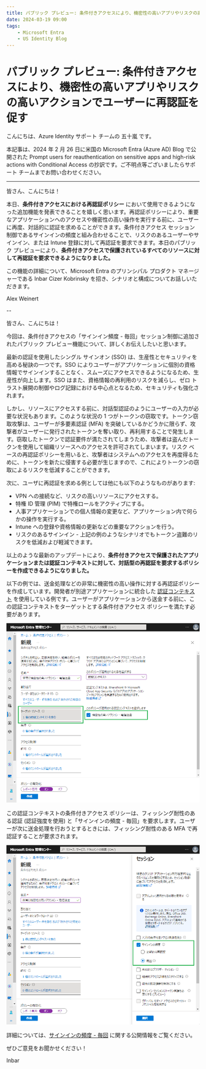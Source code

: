 ```yaml
---
title: パブリック プレビュー: 条件付きアクセスにより、機密性の高いアプリやリスクの高いアクションでユーザーに再認証を促す
date: 2024-03-19 09:00
tags:
    - Microsoft Entra
    - US Identity Blog
---
```


# パブリック プレビュー: 条件付きアクセスにより、機密性の高いアプリやリスクの高いアクションでユーザーに再認証を促す

こんにちは、Azure Identity サポート チームの 五十嵐 です。

本記事は、2024 年 2 月 26 日に米国の Microsoft Entra (Azure AD) Blog で公開された Prompt users for reauthentication on sensitive apps and high-risk actions with Conditional Access の抄訳です。ご不明点等ございましたらサポート チームまでお問い合わせください。


---

皆さん、こんにちは！

本日、**条件付きアクセスにおける再認証ポリシー** において使用できるようになった追加機能を発表できることを嬉しく思います。再認証ポリシーにより、重要なアプリケーションへのアクセスや機密性の高い操作を実行する前に、ユーザーに再度、対話的に認証を求めることができます。条件付きアクセス セッション制御であるサインインの頻度と組み合わせることで、リスクのあるユーザーやサインイン、または Intune 登録に対して再認証を要求できます。本日のパブリック プレビューにより、**条件付きアクセスで保護されているすべてのリソースに対して再認証を要求できるようになりました。**

この機能の詳細について、Microsoft Entra のプリンシパル プロダクト マネージャーである Inbar Cizer Kobrinsky を招き、シナリオと構成についてお話しいただきます。

Alex Weinert

--

皆さん、こんにちは！

今回は、条件付きアクセスの「サインイン頻度 - 毎回」セッション制御に追加されたパブリック プレビュー機能について、詳しくお伝えしたいと思います。

最新の認証を使用したシングル サインオン (SSO) は、生産性とセキュリティを高める秘訣の一つです。SSO によりユーザーがアプリケーションに個別の資格情報でサインインすることなく、スムーズにアクセスできるようになるため、生産性が向上します。SSO はまた、資格情報の再利用のリスクを減らし、ゼロ トラスト展開の制御やログ記録における中心点となるため、セキュリティも強化されます。

しかし、リソースにアクセスする前に、対話型認証のようにユーザーの入力が必要な状況もあります。このような状況の 1 つがトークンの窃取です。トークン窃取攻撃は、ユーザーが多要素認証 (MFA) を突破しているかどうかに限らず、攻撃者がユーザーに発行されたトークンを奪い取り、再利用することで発生します。窃取したトークンで認証要件が満たされてしまうため、攻撃者は盗んだトークンを使用して組織リソースへのアクセスを許可されてしまいます。リスク ベースの再認証ポリシーを用いると、攻撃者はシステムへのアクセスを再度得るために、トークンを新たに侵害する必要が生じますので、これによりトークンの窃取によるリスクを低減することができます。

次に、ユーザに再認証を求める例としては他にも以下のようなものがあります:

- VPN への接続など、リスクの高いリソースにアクセスする。
- 特権 ID 管理 (PIM) で特権ロールをアクティブにする。
- 人事アプリケーションでの個人情報の変更など、アプリケーション内で何らかの操作を実行する。
- Intune への登録や資格情報の更新などの重要なアクションを行う。
- リスクのあるサインイン - 上記の例のようなシナリオでもトークン盗難のリスクを低減および軽減できます。

以上のような最新のアップデートにより、**条件付きアクセスで保護されたアプリケーションまたは認証コンテキストに対して、対話型の再認証を要求するポリシーを作成できるようになりました。**

以下の例では、送金処理などの非常に機密性の高い操作に対する再認証ポリシーを作成しています。開発者が別途アプリケーションに統合した [認証コンテキスト](https://learn.microsoft.com/ja-jp/entra/identity-platform/developer-guide-conditional-access-authentication-context) を使用している例です。ユーザーがアプリケーションから送金する前に、この認証コンテキストをターゲットとする条件付きアクセス ポリシーを満たす必要があります。

![図 1 : 認証コンテキストを使用して、超機密アクション用の「サインインの頻度 - 毎回」ポリシーを作成する](./prompt-users-for-reauthentication-on-sensitive-apps-and-high-risk-actions-with-conditional-access/prompt-users-for-reauthentication-on-sensitive-apps-and-high-risk-actions-with-conditional-access1.png)

この認証コンテキストの条件付きアクセス ポリシーは、フィッシング耐性のある認証 (認証強度を使用) と「サインインの頻度 - 毎回」を要求します。ユーザーが次に送金処理を行おうとするときには、フィッシング耐性のある MFA で再認証することが要求されます。

![図 2 : 「サインインの頻度 - 毎回」のセッション コントロールの選択](./prompt-users-for-reauthentication-on-sensitive-apps-and-high-risk-actions-with-conditional-access/prompt-users-for-reauthentication-on-sensitive-apps-and-high-risk-actions-with-conditional-access2.png)

詳細については、[サインインの頻度 - 毎回](https://learn.microsoft.com/ja-jp/entra/identity/conditional-access/concept-session-lifetime#require-reauthentication-every-time) に関する公開情報をご覧ください。

ぜひご意見をお聞かせください！

Inbar
